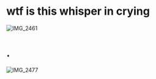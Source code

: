 # wtf is this whisper in crying


![IMG_2461](https://github.com/user-attachments/assets/6cf54a45-48d7-4ddc-987f-06126fa96d3b)



# .


![IMG_2477](https://github.com/user-attachments/assets/d85ccdd8-4e5c-4c0d-b853-50c8e846d388)
